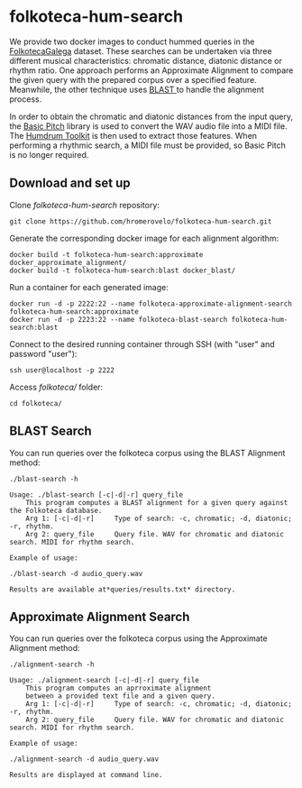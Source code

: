 # folkoteca-hum-search

We provide two docker images to conduct hummed queries in the [FolkotecaGalega](https://folkotecagalega.gal/pezas) dataset. These searches can be undertaken via three different musical characteristics: chromatic distance, diatonic distance or rhythm ratio. One approach performs an Approximate Alignment to compare the given query with the prepared corpus over a specified feature. Meanwhile, the other technique uses [BLAST ](https://blast.ncbi.nlm.nih.gov/Blast.cgi)to handle the alignment process.

In order to obtain the chromatic and diatonic distances from the input query, the [Basic Pitch](https://github.com/spotify/basic-pitch) library is used to convert the WAV audio file into a MIDI file. The [Humdrum Toolkit](https://www.humdrum.org/) is then used to extract those features. When performing a rhythmic search, a MIDI file must be provided, so Basic Pitch is no longer required.

## Download and set up

Clone *folkoteca-hum-search* repository:

```shell
git clone https://github.com/hromerovelo/folkoteca-hum-search.git
```

Generate the corresponding docker image for each alignment algorithm:

```shell
docker build -t folkoteca-hum-search:approximate docker_approximate_alignment/
docker build -t folkoteca-hum-search:blast docker_blast/
```

Run a container for each generated image:

```shell
docker run -d -p 2222:22 --name folkoteca-approximate-alignment-search folkoteca-hum-search:approximate
docker run -d -p 2223:22 --name folkoteca-blast-search folkoteca-hum-search:blast
```

Connect to the desired running container through SSH (with "user" and password "user"):

```shell
ssh user@localhost -p 2222
```

Access *folkoteca/* folder:

```shell
cd folkoteca/
```

## BLAST Search

You can run queries over the folkoteca corpus using the BLAST Alignment method:

```shell
./blast-search -h
```

```plaintext
Usage: ./blast-search [-c|-d|-r] query_file
    This program computes a BLAST alignment for a given query against the Folkoteca database.
    Arg 1: [-c|-d|-r]     Type of search: -c, chromatic; -d, diatonic; -r, rhythm.
    Arg 2: query_file     Query file. WAV for chromatic and diatonic search. MIDI for rhythm search.
```

    Example of usage:

```
./blast-search -d audio_query.wav
```

    Results are available at*queries/results.txt* directory.

## Approximate Alignment Search

You can run queries over the folkoteca corpus using the Approximate Alignment method:

```shell
./alignment-search -h
```

```plaintext
Usage: ./alignment-search [-c|-d|-r] query_file
    This program computes an aprroximate alignment
    between a provided text file and a given query.
    Arg 1: [-c|-d|-r]     Type of search: -c, chromatic; -d, diatonic; -r, rhythm.
    Arg 2: query_file     Query file. WAV for chromatic and diatonic search. MIDI for rhythm search.
```

    Example of usage:

```
./alignment-search -d audio_query.wav
```

    Results are displayed at command line.

